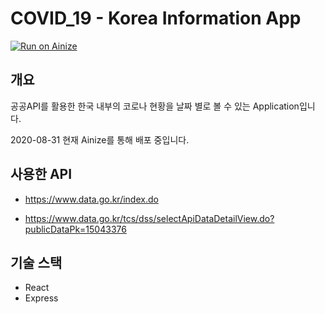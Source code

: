 # COVID_19 - Korea Information App

[![Run on Ainize](https://ainize.ai/images/run_on_ainize_button.svg)](https://ainize.web.app/redirect?git_repo=https://github.com/IMHOJEONG/CDP_Project)

## 개요

공공API를 활용한 한국 내부의 코로나 현황을 날짜 별로 볼 수 있는 Application입니다.

2020-08-31 현재 Ainize를 통해 배포 중입니다. 

## 사용한 API 

- https://www.data.go.kr/index.do

- https://www.data.go.kr/tcs/dss/selectApiDataDetailView.do?publicDataPk=15043376


## 기술 스택 

- React 
- Express 

